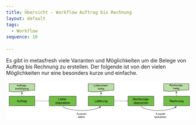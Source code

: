 ```yaml
---
title: Übersicht - Workflow Auftrag bis Rechnung
layout: default
tags:
  - Workflow
sequence: 10

---
```

Es gibt in metasfresh viele Varianten und Möglichkeiten um die Belege von Auftrag bis Rechnung zu erstellen. Der folgende ist von den vielen Möglichkeiten nur eine besonders kurze und einfache.

![IMG](../images/de_workflow_Auftrag_bis_Rechnung_simpel.png)